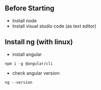 ## Before Starting 
* Install node
* Install visual studio code (as text editor)


## Install ng (with linux) 
* install angular
```
npm i -g @angular/cli
```
* check angular version:
```
ng --version
```

